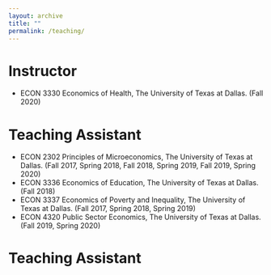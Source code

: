 ```yaml
---
layout: archive
title: ""
permalink: /teaching/
---
```

# <b> Instructor</b> <br>
* ECON 3330 Economics of Health, The University of Texas at Dallas. (Fall 2020) <br>
# <b> Teaching Assistant</b> <br>
* ECON 2302 Principles of Microeconomics, The University of Texas at Dallas. (Fall 2017, Spring 2018, Fall 2018, Spring 2019, Fall 2019, Spring 2020)
* ECON 3336 Economics of Education, The University of Texas at Dallas. (Fall 2018)
* ECON 3337 Economics of Poverty and Inequality, The University of Texas at Dallas. (Fall 2017, Spring 2018, Spring 2019)
* ECON 4320 Public Sector Economics, The University of Texas at Dallas. (Fall 2019, Spring 2020)
# <b> Teaching Assistant</b> <br>
